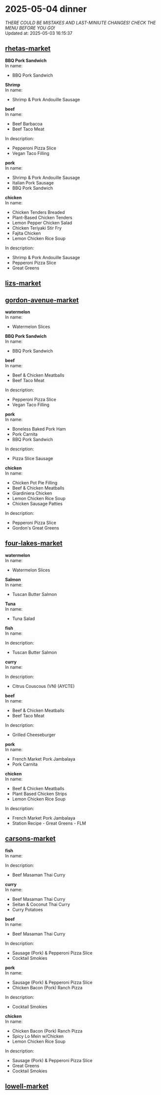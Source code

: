 # 2025-05-04 dinner  
*THERE COULD BE MISTAKES AND LAST-MINIUTE CHANGES! CHECK THE MENU BEFORE YOU GO!*  
Updated at: 2025-05-03 16:15:37  
## [rhetas-market](https://wisc-housingdining.nutrislice.com/menu/rhetas-market/dinner/2025-05-04)  
**BBQ Pork Sandwich**  
In name:   
 - BBQ Pork Sandwich  
  
**Shrimp**  
In name:   
 - Shrimp & Pork Andouille Sausage  
  
**beef**  
In name:   
 - Beef Barbacoa  
 - Beef Taco Meat  
  
In description:   
 - Pepperoni Pizza Slice  
 - Vegan Taco Filling  
  
**pork**  
In name:   
 - Shrimp & Pork Andouille Sausage  
 - Italian Pork Sausage  
 - BBQ Pork Sandwich  
  
**chicken**  
In name:   
 - Chicken Tenders Breaded  
 - Plant-Based Chicken Tenders  
 - Lemon Pepper Chicken Salad  
 - Chicken Teriyaki Stir Fry  
 - Fajita Chicken  
 - Lemon Chicken Rice Soup  
  
In description:   
 - Shrimp & Pork Andouille Sausage  
 - Pepperoni Pizza Slice  
 - Great Greens  
  
## [lizs-market](https://wisc-housingdining.nutrislice.com/menu/lizs-market/dinner/2025-05-04)  
## [gordon-avenue-market](https://wisc-housingdining.nutrislice.com/menu/gordon-avenue-market/dinner/2025-05-04)  
**watermelon**  
In name:   
 - Watermelon Slices  
  
**BBQ Pork Sandwich**  
In name:   
 - BBQ Pork Sandwich  
  
**beef**  
In name:   
 - Beef & Chicken Meatballs  
 - Beef Taco Meat  
  
In description:   
 - Pepperoni Pizza Slice  
 - Vegan Taco Filling  
  
**pork**  
In name:   
 - Boneless Baked Pork Ham  
 - Pork Carnita  
 - BBQ Pork Sandwich  
  
In description:   
 - Pizza Slice Sausage  
  
**chicken**  
In name:   
 - Chicken Pot Pie Filling  
 - Beef & Chicken Meatballs  
 - Giardiniera Chicken  
 - Lemon Chicken Rice Soup  
 - Chicken Sausage Patties  
  
In description:   
 - Pepperoni Pizza Slice  
 - Gordon's Great Greens  
  
## [four-lakes-market](https://wisc-housingdining.nutrislice.com/menu/four-lakes-market/dinner/2025-05-04)  
**watermelon**  
In name:   
 - Watermelon Slices  
  
**Salmon**  
In name:   
 - Tuscan Butter Salmon  
  
**Tuna**  
In name:   
 - Tuna Salad  
  
**fish**  
In name:   
  
In description:   
 - Tuscan Butter Salmon  
  
**curry**  
In name:   
  
In description:   
 - Citrus Couscous (VN) (AYCTE)  
  
**beef**  
In name:   
 - Beef & Chicken Meatballs  
 - Beef Taco Meat  
  
In description:   
 - Grilled Cheeseburger  
  
**pork**  
In name:   
 - French Market Pork Jambalaya  
 - Pork Carnita  
  
**chicken**  
In name:   
 - Beef & Chicken Meatballs  
 - Plant Based Chicken Strips  
 - Lemon Chicken Rice Soup  
  
In description:   
 - French Market Pork Jambalaya  
 - Station Recipe - Great Greens - FLM  
  
## [carsons-market](https://wisc-housingdining.nutrislice.com/menu/carsons-market/dinner/2025-05-04)  
**fish**  
In name:   
  
In description:   
 - Beef Masaman Thai Curry  
  
**curry**  
In name:   
 - Beef Masaman Thai Curry  
 - Seitan & Coconut Thai Curry  
 - Curry Potatoes  
  
**beef**  
In name:   
 - Beef Masaman Thai Curry  
  
In description:   
 - Sausage (Pork) & Pepperoni Pizza Slice  
 - Cocktail Smokies  
  
**pork**  
In name:   
 - Sausage (Pork) & Pepperoni Pizza Slice  
 - Chicken Bacon (Pork) Ranch Pizza  
  
In description:   
 - Cocktail Smokies  
  
**chicken**  
In name:   
 - Chicken Bacon (Pork) Ranch Pizza  
 - Spicy Lo Mein w/Chicken  
 - Lemon Chicken Rice Soup  
  
In description:   
 - Sausage (Pork) & Pepperoni Pizza Slice  
 - Great Greens  
 - Cocktail Smokies  
  
## [lowell-market](https://wisc-housingdining.nutrislice.com/menu/lowell-market/dinner/2025-05-04)  
  
